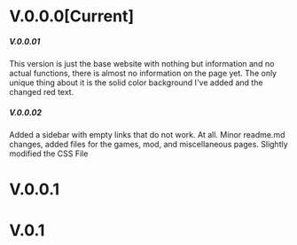 # V.0.0.0[Current]
##### V.0.0.01
This version is just the base website with nothing but information and no actual functions, there is almost no information on the page yet. The only unique thing about it is the solid color background I've added and the changed red text.

##### V.0.0.02
Added a sidebar with empty links that do not work. At all. Minor readme.md changes, added files for the games, mod, and miscellaneous pages. Slightly modified the CSS File 


# V.0.0.1




# V.0.1
